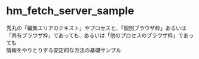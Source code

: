 # hm_fetch_server_sample
秀丸の「編集エリアのテキスト」やプロセスと、「個別ブラウザ枠」あるいは「共有ブラウザ枠」であっても、あるいは「他のプロセスのブラウザ枠」であっても  
情報をやりとりする安定的な方法の基礎サンプル
